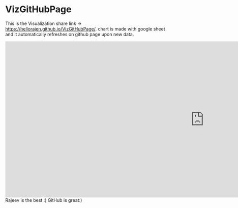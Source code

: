 # VizGitHubPage
This is the Visualization share link -> https://hellorajen.github.io/VizGitHubPage/.
chart is made with google sheet and it automatically refreshes on github page upon new data.

<iframe width="1247.5" height="490.64750000000004" seamless frameborder="0" scrolling="no" src="https://docs.google.com/spreadsheets/d/1rjrm44iChLwTVaCTVTwj1SEo022S9D9x41a-CPu1gSs/pubchart?oid=1411128474&amp;format=interactive"></iframe>
Rajeev is the best :) GitHub is great:)
